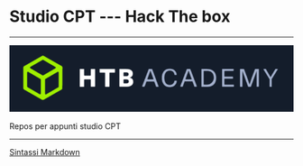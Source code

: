 # Studio CPT  --- Hack The box
---
![HTB LOGO](/Images/Htbacademy.png "HTB Academy")

Repos per appunti studio CPT

---

[Sintassi Markdown](https://www.markdownguide.org/basic-syntax/)